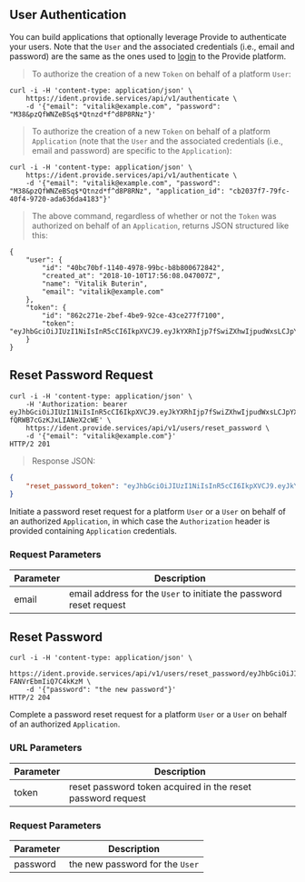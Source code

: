 ## User Authentication

You can build applications that optionally leverage Provide to authenticate your users. Note that the `User` and the associated credentials (i.e., email and password) are the same as the ones used to [login](https://static.provide.services/login) to the Provide platform.

> To authorize the creation of a new `Token` on behalf of a platform `User`:

```shell
curl -i -H 'content-type: application/json' \
    https://ident.provide.services/api/v1/authenticate \
    -d '{"email": "vitalik@example.com", "password": "M38&pzQfWNZeBSq$*Qtnzd*f^d8P8RNz"}'
```

> To authorize the creation of a new `Token` on behalf of a platform `Application` (note that the `User` and the associated credentials (i.e., email and password) are specific to the `Application`):

```shell
curl -i -H 'content-type: application/json' \
    https://ident.provide.services/api/v1/authenticate \
    -d '{"email": "vitalik@example.com", "password": "M38&pzQfWNZeBSq$*Qtnzd*f^d8P8RNz", "application_id": "cb2037f7-79fc-40f4-9720-ada636da4183"}'
```

> The above command, regardless of whether or not the `Token` was authorized on behalf of an `Application`, returns JSON structured like this:

```
{
    "user": {
        "id": "40bc70bf-1140-4978-99bc-b8b800672842",
        "created_at": "2018-10-10T17:56:08.047007Z",
        "name": "Vitalik Buterin",
        "email": "vitalik@example.com"
    },
    "token": {
        "id": "862c271e-2bef-4be9-92ce-43ce277f7100",
        "token": "eyJhbGciOiJIUzI1NiIsInR5cCI6IkpXVCJ9.eyJkYXRhIjp7fSwiZXhwIjpudWxsLCJpYXQiOjE1NTk4ODEwNTQsImp0aSI6Ijg2MmMyNzFlLTJiZWYtNGJlOS05MmNlLTQzY2UyNzdmNzEwMCIsInN1YiI6InVzZXI6M2Q5ZDYyZTgtMGFjZi00N2NkLWI3NGYtNTJjMWY5NmY4Mzk3In0.QQW5purvJbjxUXW51rH4cFReNQMLLOm4oTV2qwvi_AM"
    }
}
```


## Reset Password Request

```shell
curl -i -H 'content-type: application/json' \
    -H 'Authorization: bearer eyJhbGciOiJIUzI1NiIsInR5cCI6IkpXVCJ9.eyJkYXRhIjp7fSwiZXhwIjpudWxsLCJpYXQiOjE1NTk4Nzg1NzQsImp0aSI6IjYzYTJkY2QzLWI5OTgtNDZjNC1hNzFkLTQ5MjU4YTBhYmEyMyIsInN1YiI6ImFwcGxpY2F0aW9uOmNiMjAzN2Y3LTc5ZmMtNDBmNC05NzIwLWFkYTYzNmRhNDE4MyJ9.0LsVj7oTF0KjwbcUhg9a-fQRWB7cGzKJxLIANeX2cWE' \
    https://ident.provide.services/api/v1/users/reset_password \
    -d '{"email": "vitalik@example.com"}'
HTTP/2 201
```

> Response JSON:

```json
{
    "reset_password_token": "eyJhbGciOiJIUzI1NiIsInR5cCI6IkpXVCJ9.eyJkYXRhIjp7Im5hbWUiOiJLeWxlIFRob21hcyJ9LCJleHAiOjE1Njg2MjE1ODIsImlhdCI6MTU2ODYxNzk4MiwianRpIjoiYmUyNjRmYTAtM2Q1OC00Yjk1LTg1ZTktY2MzZGM1ZWI3Y2ZjIiwic3ViIjoidXNlcjo5ZTE1NzkxYS1kYmYxLTRlNWUtOGM2Yi1hNzI1M2UxOThiNGMifQ.vthjA4dkvNz8VXFftyoAhjiT-FANVrEbmIiQ7C4kKzM"
}
```

Initiate a password reset request for a platform `User` or a `User` on behalf of an authorized `Application`, in which case the `Authorization` header is provided containing `Application` credentials.

### Request Parameters

Parameter | Description
--------- | -----------
email | email address for the `User` to initiate the password reset request


## Reset Password

```shell
curl -i -H 'content-type: application/json' \
    https://ident.provide.services/api/v1/users/reset_password/eyJhbGciOiJIUzI1NiIsInR5cCI6IkpXVCJ9.eyJkYXRhIjp7Im5hbWUiOiJLeWxlIFRob21hcyJ9LCJleHAiOjE1Njg2MjE1ODIsImlhdCI6MTU2ODYxNzk4MiwianRpIjoiYmUyNjRmYTAtM2Q1OC00Yjk1LTg1ZTktY2MzZGM1ZWI3Y2ZjIiwic3ViIjoidXNlcjo5ZTE1NzkxYS1kYmYxLTRlNWUtOGM2Yi1hNzI1M2UxOThiNGMifQ.vthjA4dkvNz8VXFftyoAhjiT-FANVrEbmIiQ7C4kKzM \
    -d '{"password": "the new password"}'
HTTP/2 204
```

Complete a password reset request for a platform `User` or a `User` on behalf of an authorized `Application`.

### URL Parameters

Parameter | Description
--------- | -----------
token | reset password token acquired in the reset password request

### Request Parameters

Parameter | Description
--------- | -----------
password | the new password for the `User`